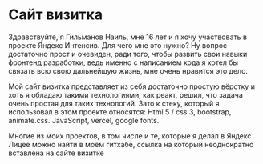 # Сайт визитка

Здравствуйте, я Гильманов Наиль, мне 16 лет и я хочу участвовать в проекте Яндекс Интенсив. Для чего мне это нужно? Ну вопрос достаточно прост и очевиден, ради того, чтобы развить свои навыки фронтенд разработки, ведь именно с написанием кода я хотел бы связать всю свою дальнейшую жизнь, мне очень нравится это дело.

Мой сайт визитка представляет из себя достаточно простую вёрстку и хоть я обладаю такими технологиями, как реакт, решил, что задача очень простая для таких технологий. Зато к стеку, который я использовал в этом проекте относятся: Html 5 / css 3, bootstrap, animate.css. JavaScript, vercel, google fonts.

Многие из моих проектов, в том числе и те, которые я делал в Яндекс Лицее можно найти в моём гитхабе, ссылка на который неоднократно вставлена на сайте визитке
